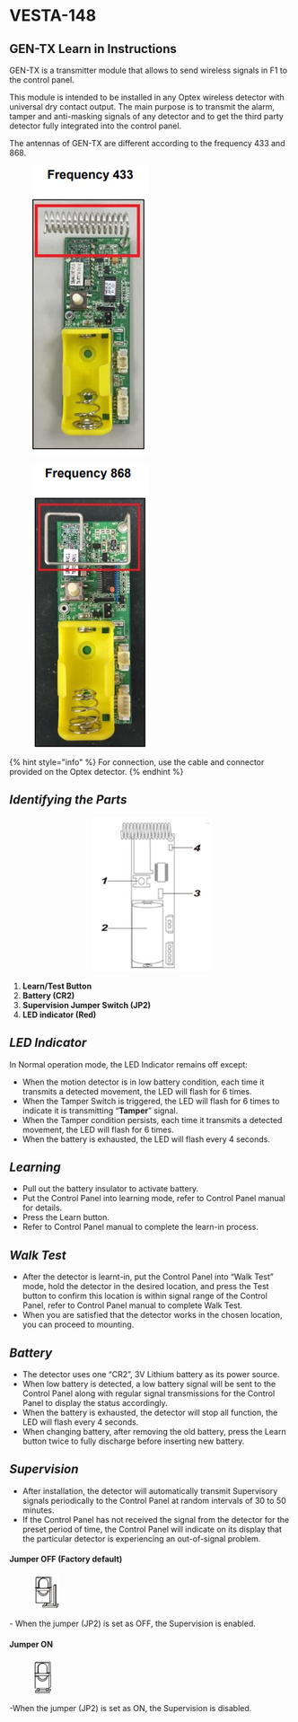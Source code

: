 # VESTA-148

## **GEN-TX Learn in Instructions**

GEN-TX is a transmitter module that allows to send wireless signals in F1 to the control panel.

This module is intended to be installed in any Optex wireless detector with universal dry contact output. The main purpose is to transmit the alarm, tamper and anti-masking signals of any detector and to get the third party detector fully integrated into the control panel.

The antennas of GEN-TX are different according to the frequency 433 and 868.



<div data-full-width="true"><figure><img src=".gitbook/assets/1 (106).png" alt=""><figcaption></figcaption></figure> <figure><img src=".gitbook/assets/2 (114).png" alt=""><figcaption></figcaption></figure></div>

{% hint style="info" %}
For connection, use the cable and connector provided on the Optex detector.
{% endhint %}

## _**Identifying the Parts**_

<div align="center" data-full-width="true"><figure><img src=".gitbook/assets/3 (1) (1) (1) (1) (1) (1) (1) (1) (1) (1) (1) (1) (1) (1) (1).png" alt="" width="215"><figcaption></figcaption></figure></div>

1. **Learn/Test Button**
2. **Battery (CR2)**
3. **Supervision Jumper Switch (JP2)**
4. **LED indicator (Red)**

## _**LED Indicator**_

In Normal operation mode, the LED Indicator remains off except:

* When the motion detector is in low battery condition, each time it transmits a detected movement, the LED will flash for 6 times.
* When the Tamper Switch is triggered, the LED will flash for 6 times to indicate it is transmitting “**Tamper**” signal.
* When the Tamper condition persists, each time it transmits a detected movement, the LED will flash for 6 times.
* When the battery is exhausted, the LED will flash every 4 seconds.

## _Learning_

* Pull out the battery insulator to activate battery.
* Put the Control Panel into learning mode, refer to Control Panel manual for details.
* Press the Learn button.
* Refer to Control Panel manual to complete the learn-in process.

## _Walk Test_

* After the detector is learnt-in, put the Control Panel into “Walk Test” mode, hold the detector in the desired location, and press the Test button to confirm this location is within signal range of the Control Panel, refer to Control Panel manual to complete Walk Test.
* When you are satisfied that the detector works in the chosen location, you can proceed to mounting.

## _**Battery**_

* The detector uses one “CR2”, 3V Lithium battery as its power source.
* When low battery is detected, a low battery signal will be sent to the Control Panel along with regular signal transmissions for the Control Panel to display the status accordingly.
* When the battery is exhausted, the detector will stop all function, the LED will flash every 4 seconds.
* When changing battery, after removing the old battery, press the Learn button twice to fully discharge before inserting new battery.

## _**Supervision**_

* After installation, the detector will automatically transmit Supervisory signals periodically to the Control Panel at random intervals of 30 to 50 minutes.
* If the Control Panel has not received the signal from the detector for the preset period of time, the Control Panel will indicate on its display that the particular detector is experiencing an out-of-signal problem.

#### **Jumper OFF (Factory default)**&#x20;

<div align="left"><figure><img src=".gitbook/assets/5 (1) (1) (1) (1) (1) (1).png" alt="" width="49"><figcaption></figcaption></figure></div>

\- When the jumper (JP2) is set as OFF, the Supervision is enabled.

#### **Jumper ON**

<div align="left"><figure><img src=".gitbook/assets/6 (1) (1) (1) (1) (1).png" alt="" width="37"><figcaption></figcaption></figure></div>

-When the jumper (JP2) is set as ON, the Supervision is disabled.


